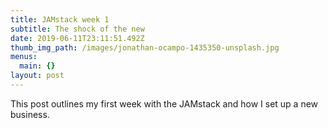 ```yaml
---
title: JAMstack week 1
subtitle: The shock of the new
date: 2019-06-11T23:11:51.492Z
thumb_img_path: /images/jonathan-ocampo-1435350-unsplash.jpg
menus:
  main: {}
layout: post
---
```

This post outlines my first week with the JAMstack and how I set up a new business.
